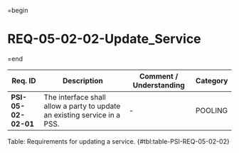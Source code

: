 =begin

# REQ-05-02-02-Update_Service

=end

| Req. ID                        | Description                         | Comment / Understanding                  | Category                       |
| ------------------------------ | ----------------------------------- | ---------------------------------------- | ------------------------------ |
| __PSI-05-02-02-01__ | The interface shall allow a party to update an existing service in a PSS. | -                       | POOLING  |

Table: Requirements for updating a service. {#tbl:table-PSI-REQ-05-02-02}
